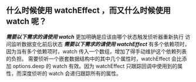 ## 什么时候使用 watchEffect ，而又什么时候使用 watch 呢？
***需要以下需求的请使用 watch***
更加明确是应该由哪个状态触发侦听器重新执行
访问监听数据变化前后状态
***需要以下需求的请使用 watchEffect***
有多个依赖项时，因为当有多个依赖项时，watch 传入一个数组，增加了得手动维护这个依赖列表的负担。
需要侦听一个嵌套数据结构中的其中几个属性时，watchEffect 会比添加 options.deep 的 watch 有效。因为 watchEffect 只跟踪回调中使用到的属性，而深度侦听的 watch 会递归跟踪所有的属性。
